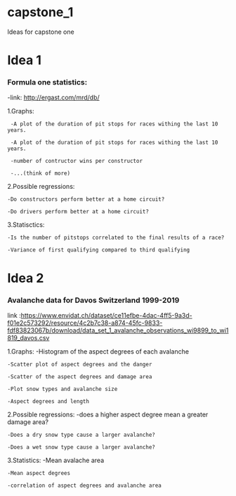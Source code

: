# capstone_1
Ideas for capstone one
  
# Idea 1
  ### Formula one statistics:
  
   -link: http://ergast.com/mrd/db/
   
   1.Graphs: 
   
     -A plot of the duration of pit stops for races withing the last 10 years.
     
     -A plot of the duration of pit stops for races withing the last 10 years.
     
     -number of contructor wins per constructor
     
     -...(think of more)
            
  2.Possible regressions: 
  
    -Do constructors perform better at a home circuit?
    
    -Do drivers perform better at a home circuit?
            
  3.Statisctics: 
  
    -Is the number of pitstops correlated to the final results of a race?
   
    -Variance of first qualifying compared to third qualifying

# Idea 2
  ### Avalanche data for Davos Switzerland 1999-2019
  link :https://www.envidat.ch/dataset/ce11efbe-4dac-4ff5-9a3d-f01e2c573292/resource/4c2b7c38-a874-45fc-9833-fdf83823067b/download/data_set_1_avalanche_observations_wi9899_to_wi1819_davos.csv
  
  1.Graphs:
    -Histogram of the aspect degrees of each avalanche
    
    -Scatter plot of aspect degrees and the danger 
    
    -Scatter of the aspect degrees and damage area
    
    -Plot snow types and avalanche size
    
    -Aspect degrees and length
    
  2.Possible regressions:
    -does a higher aspect degree mean a greater damage area?
    
    -Does a dry snow type cause a larger avalanche?
    
    -Does a wet snow type cause a larger avalanche?
    
  3.Statistics:
    -Mean avalache area
    
    -Mean aspect degrees
    
    -correlation of aspect degrees and avalanche area
  
  
  
